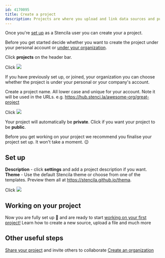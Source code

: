 ```yaml
---
id: 4170095
title: Create a project
description: Projects are where you upload and link data sources and publish files 
---
```


Once you're [set up](../getting-started.md) as a Stencila user you can create your a project.  

Before you get started decide whether you want to create the project under your personal account or [under your organization](./organizations/create-an-organization.md). 

Click **projects** on the header bar.

Click ![](https://i.imgur.com/rvwWucV.png)

If you have previously set up, or joined, your organization you can choose whether the project is under your personal or your company's account.

Create a project name. All lower case and unique for your account. Note it will be used in the URLs. e.g. https://hub.stenci.la/awesome-org/great-project

Click ![](http://stencila.github.io/hub/manager/snaps/projects-new-owner-form.png)

Your project will automatically be **private**.  Click if you want your project to be **public**.

Before you get working on your project we recommend you finalise your project set up. It won't take a moment. :wink:

## Set up

**Description** - click **settings** and add a project description if you want. 
**Theme** - Use the default Stencila theme or choose from one of the templates. Preview them all at https://stencila.github.io/thema. 

Click ![](http://stencila.github.io/hub/manager/snaps/an-org-settings-owner-data-label-content-form.png)

## Working on your project
Now you are fully set up :clap: and are ready to start [working on your first project!](./XXXXXX) Learn how to create a new source, upload a file and much more  

## Other useful steps
[Share your project](./sharing-a-project.md) and invite others to collaborate
[Create an organization](./organizations/create-an-organization.md) 
